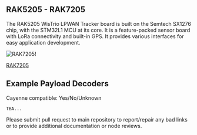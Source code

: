 ## RAK5205 - RAK7205

The RAK5205 WisTrio LPWAN Tracker board is built on the Semtech SX1276 chip, with the STM32L1 MCU at its core. It is a feature-packed sensor board with LoRa connectivity and built-in GPS. It provides various interfaces for easy application development.

![RAK7205!](https://docs.rakwireless.com/assets/images/wistrio/rak7205-5205/quickstart/overview/RAK5205_buy.png)

[RAK7205](https://docs.rakwireless.com/Product-Categories/WisTrio/RAK7205-5205/Overview/#product-description)

## Example Payload Decoders
Cayenne compatible: Yes/No/Unknown

```
TBA...
```

Please submit pull request to main repository to report/repair any bad links or to provide additional documentation or node reviews.